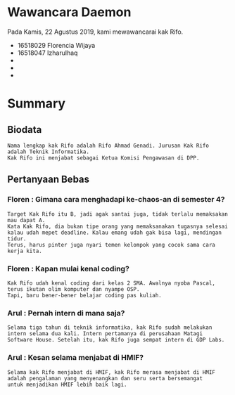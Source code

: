 # Wawancara Daemon
Pada Kamis, 22 Agustus 2019, kami mewawancarai kak Rifo.
- 16518029 Florencia Wijaya
- 16518047 Izharulhaq
- 
-
-

# Summary
## Biodata
	Nama lengkap kak Rifo adalah Rifo Ahmad Genadi. Jurusan Kak Rifo adalah Teknik Informatika.
	Kak Rifo ini menjabat sebagai Ketua Komisi Pengawasan di DPP.
	
## Pertanyaan Bebas

### Floren : Gimana cara menghadapi ke-chaos-an di semester 4?
	Target Kak Rifo itu B, jadi agak santai juga, tidak terlalu memaksakan mau dapat A. 
	Kata Kak Rifo, dia bukan tipe orang yang memaksanakan tugasnya selesai kalau udah mepet deadline. Kalau emang udah gak bisa lagi, mendingan tidur.
	Terus, harus pinter juga nyari temen kelompok yang cocok sama cara kerja kita.
	
### Floren : Kapan mulai kenal coding?
	Kak Rifo udah kenal coding dari kelas 2 SMA. Awalnya nyoba Pascal, terus ikutan olim komputer dan nyampe OSP.
	Tapi, baru bener-bener belajar coding pas kuliah. 

### Arul : Pernah intern di mana saja?
	Selama tiga tahun di teknik informatika, kak Rifo sudah melakukan intern selama dua kali. Intern pertamanya di perusahaan Matagi 	 Software House. Setelah itu, kak Rifo juga sempat intern di GDP Labs. 
	
### Arul : Kesan selama menjabat di HMIF?
	Selama kak Rifo menjabat di HMIF, kak Rifo merasa menjabat di HMIF adalah pengalaman yang menyenangkan dan seru serta bersemangat 	  untuk menjadikan HMIF lebih baik lagi.
